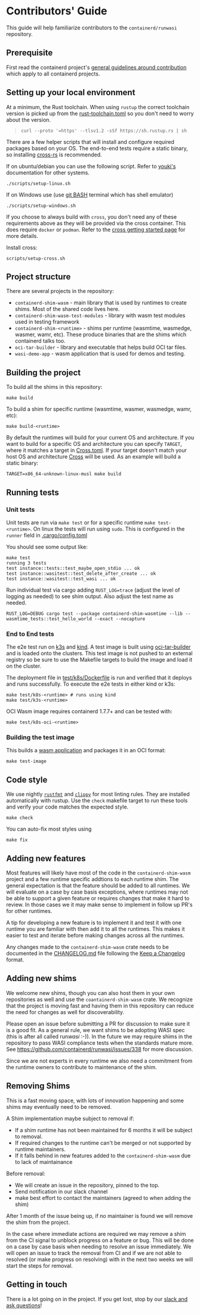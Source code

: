 # Contributors' Guide

This guide will help familiarize contributors to the `containerd/runwasi` repository.

## Prerequisite

First read the containerd project's [general guidelines around contribution](https://github.com/containerd/project/blob/main/CONTRIBUTING.md)
which apply to all containerd projects.

## Setting up your local environment

At a minimum, the Rust toolchain.  When using `rustup` the correct toolchain version is picked up from the [rust-toolchain.toml](./rust-toolchain.toml) so you don't need to worry about the version.

> ```
> curl --proto '=https' --tlsv1.2 -sSf https://sh.rustup.rs | sh
> ```

There are a few helper scripts that will install and configure required packages based on your OS. The end-to-end tests require a static binary, so installing [cross-rs](https://github.com/cross-rs/cross) is recommended.

If on ubuntu/debian you can use the following script. Refer to [youki's](https://github.com/containers/youki#dependencies) documentation for other systems. 

```
./scripts/setup-linux.sh
```

If on Windows use (use [git BASH](https://gitforwindows.org/) terminal which has shell emulator)

```
./scripts/setup-windows.sh
```

If you choose to always build with `cross`, you don't need any of these requirements above as they will be provided via the cross container.  This does require `docker` or `podman`. Refer to the [cross getting started page](https://github.com/cross-rs/cross/wiki/Getting-Started) for more details. 

Install cross:

```
scripts/setup-cross.sh
```

## Project structure

There are several projects in the repository:

- `containerd-shim-wasm` - main library that is used by runtimes to create shims. Most of the shared code lives here.
- `containerd-shim-wasm-test-modules` - library with wasm test modules used in testing framework
- `containerd-shim-<runtime>` - shims per runtime (wasmtime, wasmedge, wasmer, wamr, etc). These produce binaries that are the shims which containerd talks too.
- `oci-tar-builder` - library and executable that helps build OCI tar files.
- `wasi-demo-app` - wasm application that is used for demos and testing.

## Building the project

To build all the shims in this repository:

```
make build
```

To build a shim for specific runtime (wasmtime, wasmer, wasmedge, wamr, etc):

```
make build-<runtime>
```

By default the runtimes will build for your current OS and architecture.  If you want to build for a specific OS and architecture you can specify `TARGET`, where it matches a target in [Cross.toml](./Cross.toml). If your target doesn't match your host OS and architecture [Cross](https://github.com/cross-rs/cross) will be used. As an example will build a static binary:

```
TARGET=x86_64-unknown-linux-musl make build
```

## Running tests

### Unit tests

Unit tests are run via `make test`  or for a specific runtime `make test-<runtime>`. On linux the tests will run using `sudo`. This is configured in the `runner` field in [.cargo/config.toml](./.cargo/config.toml)

You should see some output like:
```terminal
make test
running 3 tests
test instance::tests::test_maybe_open_stdio ... ok
test instance::wasitest::test_delete_after_create ... ok
test instance::wasitest::test_wasi ... ok
```

Run individual test via cargo adding `RUST_LOG=trace` (adjust the level of logging as needed) to see shim output. Also adjust the test name as needed.

```
RUST_LOG=DEBUG cargo test --package containerd-shim-wasmtime --lib -- wasmtime_tests::test_hello_world --exact --nocapture
```

### End to End tests

The e2e test run on [k3s](https://k3s.io/) and [kind](https://kind.sigs.k8s.io/).  A test image is built using [oci-tar-builder](./crates/oci-tar-builder/) and is loaded onto the clusters.  This test image is not pushed to an external registry so be sure to use the Makefile targets to build the image and load it on the cluster.

The deployment file in [test/k8s/Dockerfile](./test/k8s/Dockerfile) is run and verified that it deploys and runs successfully.  To execute the e2e tests in either kind or k3s:

```
make test/k8s-<runtime> # runs using kind
make test/k3s-<runtime>
```

OCI Wasm image requires containerd 1.7.7+ and can be tested with:

```
make test/k8s-oci-<runtime>
```

### Building the test image

This builds a [wasm application](crates/wasi-demo-app/) and packages it in an OCI format:

```
make test-image
```

## Code style

We use nightly [`rustfmt`](https://github.com/rust-lang/rustfmt) and [`clippy`](https://github.com/rust-lang/rust-clippy) for most linting rules. They are installed automatically with rustup. Use the `check` makefile target to run these tools and verify your code matches the expected style.

```
make check
```

You can auto-fix most styles using 

```
make fix
```

## Adding new features

Most features will likely have most of the code in the `containerd-shim-wasm` project and a few runtime specific addtions to each runtime shim.  The general expectation is that the feature should be added to all runtimes. We will evaluate on a case by case basis exceptions, where runtimes may not be able to support a given feature or requires changes that make it hard to review.  In those cases we it may make sense to implement in follow up PR's for other runtimes.

A tip for developing a new feature is to implement it and test it with one runtime you are familiar with then add it to all the runtimes.  This makes it easier to test and iterate before making changes across all the runtimes.

Any changes made to the `containerd-shim-wasm` crate needs to be documented in the [CHANGELOG.md](./crates/containerd-shim-wasm/CHANGELOG.md) file following the [Keep a Changelog](https://keepachangelog.com/en/1.1.0/) format.

## Adding new shims

We welcome new shims, though you can also host them in your own repositories as well and use the `coantainerd-shim-wasm` crate.  We recognize that the project is moving fast and having them in this repository can reduce the need for changes as well for discoverability.  

Please open an issue before submitting a PR for discussion to make sure it is a good fit.  As a general rule, we want shims to be adopting WASI spec (this is after all called run*wasi* :-)). In the future we may require shims in the repository to pass WASI compliance tests when the standards mature more. See https://github.com/containerd/runwasi/issues/338 for more discussion.

Since we are not experts in every runtime we also need a commitment from the runtime owners to contribute to maintenance of the shim.

## Removing Shims

This is a fast moving space, with lots of innovation happening and some shims may eventually need to be removed.

A Shim implementation maybe subject to removal if:
 - If a shim runtime has not been maintained for 6 months it will be subject to removal.  
 - If required changes to the runtime can't be merged or not supported by runtime maintainers.
 - If it falls behind in new features added to the `containerd-shim-wasm` due to lack of maintainance

Before removal:
- We will create an issue in the repository, pinned to the top. 
- Send notification in our slack channel 
- make best effort to contact the maintainers (agreed to when adding the shim)

After 1 month of the issue being up, if no maintainer is found we will remove the shim from the project.

In the case where immediate actions are required we may remove a shim from the CI signal to unblock progress on a feature or bug.  This will be done on a case by case basis when needing to resolve an issue immediately. We will open an issue to track the removal from CI and if we are not able to resolved (or make progress on resolving) with in the next two weeks we will start the steps for removal.

## Getting in touch

There is a lot going on in the project. If you get lost, stop by our [slack and ask questions](./README.md#community)!